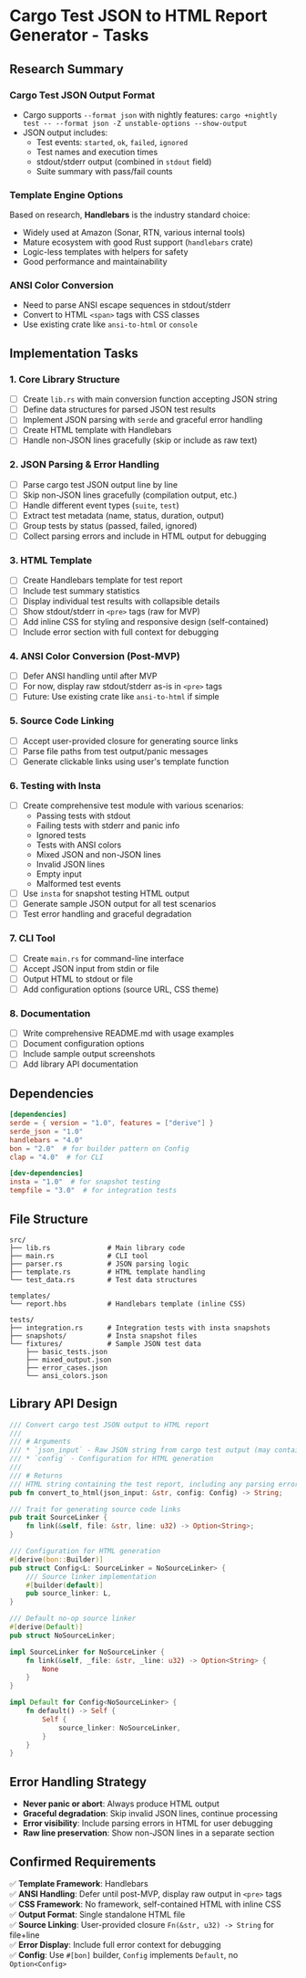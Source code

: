 # Cargo Test JSON to HTML Report Generator - Tasks

## Research Summary

### Cargo Test JSON Output Format
- Cargo supports `--format json` with nightly features: `cargo +nightly test -- --format json -Z unstable-options --show-output`
- JSON output includes:
  - Test events: `started`, `ok`, `failed`, `ignored`
  - Test names and execution times
  - stdout/stderr output (combined in `stdout` field)
  - Suite summary with pass/fail counts

### Template Engine Options
Based on research, **Handlebars** is the industry standard choice:
- Widely used at Amazon (Sonar, RTN, various internal tools)
- Mature ecosystem with good Rust support (`handlebars` crate)
- Logic-less templates with helpers for safety
- Good performance and maintainability

### ANSI Color Conversion
- Need to parse ANSI escape sequences in stdout/stderr
- Convert to HTML `<span>` tags with CSS classes
- Use existing crate like `ansi-to-html` or `console`

## Implementation Tasks

### 1. Core Library Structure
- [ ] Create `lib.rs` with main conversion function accepting JSON string
- [ ] Define data structures for parsed JSON test results
- [ ] Implement JSON parsing with `serde` and graceful error handling
- [ ] Create HTML template with Handlebars
- [ ] Handle non-JSON lines gracefully (skip or include as raw text)

### 2. JSON Parsing & Error Handling
- [ ] Parse cargo test JSON output line by line
- [ ] Skip non-JSON lines gracefully (compilation output, etc.)
- [ ] Handle different event types (`suite`, `test`)
- [ ] Extract test metadata (name, status, duration, output)
- [ ] Group tests by status (passed, failed, ignored)
- [ ] Collect parsing errors and include in HTML output for debugging

### 3. HTML Template
- [ ] Create Handlebars template for test report
- [ ] Include test summary statistics
- [ ] Display individual test results with collapsible details
- [ ] Show stdout/stderr in `<pre>` tags (raw for MVP)
- [ ] Add inline CSS for styling and responsive design (self-contained)
- [ ] Include error section with full context for debugging

### 4. ANSI Color Conversion (Post-MVP)
- [ ] Defer ANSI handling until after MVP
- [ ] For now, display raw stdout/stderr as-is in `<pre>` tags
- [ ] Future: Use existing crate like `ansi-to-html` if simple

### 5. Source Code Linking
- [ ] Accept user-provided closure for generating source links
- [ ] Parse file paths from test output/panic messages
- [ ] Generate clickable links using user's template function

### 6. Testing with Insta
- [ ] Create comprehensive test module with various scenarios:
  - Passing tests with stdout
  - Failing tests with stderr and panic info
  - Ignored tests
  - Tests with ANSI colors
  - Mixed JSON and non-JSON lines
  - Invalid JSON lines
  - Empty input
  - Malformed test events
- [ ] Use `insta` for snapshot testing HTML output
- [ ] Generate sample JSON output for all test scenarios
- [ ] Test error handling and graceful degradation

### 7. CLI Tool
- [ ] Create `main.rs` for command-line interface
- [ ] Accept JSON input from stdin or file
- [ ] Output HTML to stdout or file
- [ ] Add configuration options (source URL, CSS theme)

### 8. Documentation
- [ ] Write comprehensive README.md with usage examples
- [ ] Document configuration options
- [ ] Include sample output screenshots
- [ ] Add library API documentation

## Dependencies
```toml
[dependencies]
serde = { version = "1.0", features = ["derive"] }
serde_json = "1.0"
handlebars = "4.0"
bon = "2.0"  # for builder pattern on Config
clap = "4.0"  # for CLI

[dev-dependencies]
insta = "1.0"  # for snapshot testing
tempfile = "3.0"  # for integration tests
```

## File Structure
```
src/
├── lib.rs              # Main library code
├── main.rs             # CLI tool
├── parser.rs           # JSON parsing logic
├── template.rs         # HTML template handling
└── test_data.rs        # Test data structures

templates/
└── report.hbs          # Handlebars template (inline CSS)

tests/
├── integration.rs      # Integration tests with insta snapshots
├── snapshots/          # Insta snapshot files
└── fixtures/           # Sample JSON test data
    ├── basic_tests.json
    ├── mixed_output.json
    ├── error_cases.json
    └── ansi_colors.json
```

## Library API Design

```rust
/// Convert cargo test JSON output to HTML report
/// 
/// # Arguments
/// * `json_input` - Raw JSON string from cargo test output (may contain non-JSON lines)
/// * `config` - Configuration for HTML generation
/// 
/// # Returns
/// HTML string containing the test report, including any parsing errors
pub fn convert_to_html(json_input: &str, config: Config) -> String;

/// Trait for generating source code links
pub trait SourceLinker {
    fn link(&self, file: &str, line: u32) -> Option<String>;
}

/// Configuration for HTML generation
#[derive(bon::Builder)]
pub struct Config<L: SourceLinker = NoSourceLinker> {
    /// Source linker implementation
    #[builder(default)]
    pub source_linker: L,
}

/// Default no-op source linker
#[derive(Default)]
pub struct NoSourceLinker;

impl SourceLinker for NoSourceLinker {
    fn link(&self, _file: &str, _line: u32) -> Option<String> {
        None
    }
}

impl Default for Config<NoSourceLinker> {
    fn default() -> Self {
        Self {
            source_linker: NoSourceLinker,
        }
    }
}
```

## Error Handling Strategy
- **Never panic or abort**: Always produce HTML output
- **Graceful degradation**: Skip invalid JSON lines, continue processing
- **Error visibility**: Include parsing errors in HTML for user debugging
- **Raw line preservation**: Show non-JSON lines in a separate section

## Confirmed Requirements

✅ **Template Framework**: Handlebars  
✅ **ANSI Handling**: Defer until post-MVP, display raw output in `<pre>` tags  
✅ **CSS Framework**: No framework, self-contained HTML with inline CSS  
✅ **Output Format**: Single standalone HTML file  
✅ **Source Linking**: User-provided closure `Fn(&str, u32) -> String` for file+line  
✅ **Error Display**: Include full error context for debugging  
✅ **Config**: Use `#[bon]` builder, `Config` implements `Default`, no `Option<Config>`
